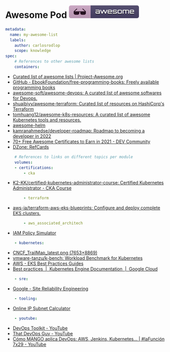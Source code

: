 # Awesome Pod [![Awesome](img/awesome_badge.svg)](https://github.com/sindresorhus/awesome)

```yaml
metadata:
  name: my-awesome-list
  labels:
    author: carlosrodlop
    scope: knowledge
spec:
    # References to other awesome lists
    containers:
```

- [Curated list of awesome lists | Project-Awesome.org](https://project-awesome.org/)
- [GitHub - EbookFoundation/free-programming-books: Freely available programming books](https://github.sre.pub/EbookFoundation/free-programming-books)
- [awesome-soft/awesome-devops: A curated list of awesome softwares for Devops.](https://github.com/awesome-soft/awesome-devops)
- [shuaibiyy/awesome-terraform: Curated list of resources on HashiCorp's Terraform](https://github.com/shuaibiyy/awesome-terraform)
- [tomhuang12/awesome-k8s-resources: A curated list of awesome Kubernetes tools and resources.](https://github.com/tomhuang12/awesome-k8s-resources)
- [awesome-helm](https://github.com/cdwv/awesome-helm)
- [kamranahmedse/developer-roadmap: Roadmap to becoming a developer in 2022](https://github.com/kamranahmedse/developer-roadmap)
- [70+ Free Awesome Certificates to Earn in 2021 - DEV Community](https://dev.to/panx/50-free-awesome-certificates-to-earn-in-2021-2l7g)
- [DZone: RefCards](https://dzone.com/refcardz)

```yaml
    # References to links on different topics per module
    volumes:
    - certifications:
        - cka
```

- [K2-KK/certified-kubernetes-administrator-course: Certified Kubernetes Administrator - CKA Course](https://github.com/K2-KK/certified-kubernetes-administrator-course)

```yaml
        - terraform
```

- [aws-ia/terraform-aws-eks-blueprints: Configure and deploy complete EKS clusters.](https://github.com/aws-ia/terraform-aws-eks-blueprints)

```yaml
        - aws_associated_architech
```

- [IAM Policy Simulator](https://policysim.aws.amazon.com/home/index.jsp?#)

```yaml
    - kubernetes:
```

- [CNCF_TrailMap_latest.png (7653×8869)](https://raw.githubusercontent.com/cncf/trailmap/master/CNCF_TrailMap_latest.png)
- [vmware-tanzu/k-bench: Workload Benchmark for Kubernetes](https://github.com/vmware-tanzu/k-bench)
- [AWS - EKS Best Practices Guides](https://aws.github.io/aws-eks-best-practices/)
- [Best practices  |  Kubernetes Engine Documentation  |  Google Cloud](https://cloud.google.com/kubernetes-engine/docs/best-practices)

```yaml
    - sre:
```

- [Google - Site Reliability Engineering](https://sre.google/sre-book/table-of-contents/)

```yaml
    - tooling:
```

- [Online IP Subnet Calculator](https://www.subnet-calculator.com/)

```yaml
    - youtube:
```

- [DevOps Toolkit - YouTube](https://www.youtube.com/c/DevOpsToolkit)
- [That DevOps Guy - YouTube](https://www.youtube.com/c/MarcelDempers)
- [Cómo MANGO aplica DevOps: AWS, Jenkins, Kubernetes… | #laFunción 7x29 - YouTube](https://www.youtube.com/watch?v=61C6wD_y1HA&t=195s)